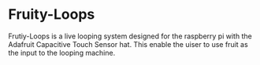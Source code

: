 # Fruity-Loops
Frutiy-Loops is a live looping system designed for the raspberry pi with the Adafruit Capacitive Touch Sensor hat. This enable the uiser to use fruit as the input to the looping machine.
